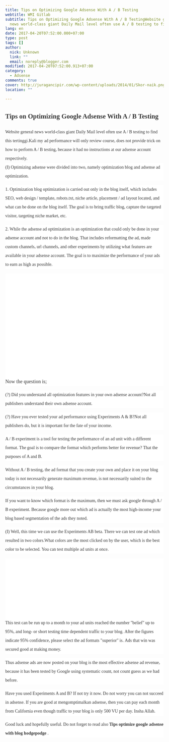 ```yaml
---
title: Tips on Optimizing Google Adsense With A / B Testing
webtitle: WMI Gitlab
subtitle: Tips on Optimizing Google Adsense With A / B TestingWebsite general
  news world-class giant Daily Mail level often use A / B testing to find
lang: en
date: 2017-04-20T07:52:00.000+07:00
type: post
tags: []
author:
  nick: Unknown
  link: ""
  email: noreply@blogger.com
modified: 2017-04-20T07:52:00.913+07:00
category:
  - Adsense
comments: true
cover: http://juragancipir.com/wp-content/uploads/2014/01/Skor-naik.png
location: ""

---
```


<div dir="ltr" style="text-align: left;" trbidi="on"><h2 style="text-align: left;"><span class="notranslate" style="background-color: white; color: #353535; font-family: merriweather, times new roman, times, serif; line-height: 37.0779647827148px;">Tips on Optimizing Google Adsense With A / B Testing</span></h2><span class="notranslate" style="background-color: white; color: #353535; font-family: &quot;merriweather&quot; , &quot;times new roman&quot; , &quot;times&quot; , serif; line-height: 28px;">Website general news world-class giant Daily Mail level often use A / B testing to find this tertinggi.Kali my ad performance will only review course, does not provide trick on how to perform A / B testing, because it had no instructions at our adsense account respectively.</span><span style="background-color: white; color: #353535; font-family: &quot;merriweather&quot; , &quot;times new roman&quot; , &quot;times&quot; , serif; line-height: 28px;"></span><br><div style="background-color: white; color: #353535; font-family: Merriweather, 'Times New Roman', Times, serif; line-height: 28px; margin-bottom: 1em; padding: 0px;"><span class="notranslate">(I) Optimizing adsense were divided into two, namely optimization blog and adsense ad optimization.</span></div><div style="background-color: white; color: #353535; font-family: Merriweather, 'Times New Roman', Times, serif; line-height: 28px; margin-bottom: 1em; padding: 0px;"><span class="notranslate">1. Optimization blog optimization is carried out only in the blog itself, which includes SEO, web design / template, robots.txt, niche article, placement / ad layout located, and what can be done on the blog itself.</span>&nbsp;<span class="notranslate">The goal is to bring traffic blog, capture the targeted visitor, targeting niche market, etc.</span></div><div style="background-color: white; color: #353535; font-family: Merriweather, 'Times New Roman', Times, serif; line-height: 28px; margin-bottom: 1em; padding: 0px;"><span class="notranslate">2. While the adsense ad optimization is an optimization that could only be done in your adsense account and not to do in the blog.</span>&nbsp;<span class="notranslate">That includes reformatting the ad, made custom channels, url channels, and other experiments by utilizing what features are available in your adsense account.</span>&nbsp;<span class="notranslate">The goal is to maximize the performance of your ads to earn as high as possible.</span></div><div class="amp-wp-inline-4e7cf9905a12cc7ecb45883ae68f08db" style="background-color: white; clear: both; color: #353535; font-family: Merriweather, 'Times New Roman', Times, serif; line-height: 28px; text-align: center;"><amp-img alt="" class="amp-wp-enforced-sizes i-amphtml-element i-amphtml-layout-responsive i-amphtml-layout-size-defined i-amphtml-layout" height="301" sizes="(min-width: 247px) 247px, 100vw" src="http://juragancipir.com/wp-content/uploads/2014/01/Skor-naik.png" style="display: block; margin: 0px auto; max-width: 100%; overflow: hidden !important; position: relative; width: 247px;" width="247"><i-amphtml-sizer style="display: block; padding-top: 301px;"></i-amphtml-sizer><img alt="" class="i-amphtml-fill-content i-amphtml-replaced-content" src="http://juragancipir.com/wp-content/uploads/2014/01/Skor-naik.png" style="border: none !important; bottom: 0px; display: block; height: 1px; left: 0px; margin: auto; min-height: 100%; min-width: 100%; padding: 0px !important; position: absolute; right: 0px; top: 0px; width: 1px;"></amp-img><br><div class="quads-location quads-ad4" id="quads-ad4"></div></div><div style="background-color: white; color: #353535; font-family: Merriweather, 'Times New Roman', Times, serif; line-height: 28px; margin-bottom: 1em; padding: 0px;"><span class="notranslate"><span class="amp-wp-inline-e83b3001d8045eddbc5ff9e9b885e24e" style="font-size: medium;">Now the question is;</span></span></div><div style="background-color: white; color: #353535; font-family: Merriweather, 'Times New Roman', Times, serif; line-height: 28px; margin-bottom: 1em; padding: 0px;"><span class="notranslate">(?) Did you understand all optimization features in your own adsense account?</span><span class="notranslate">Not all publishers understand their own adsense account.</span></div><div style="background-color: white; color: #353535; font-family: Merriweather, 'Times New Roman', Times, serif; line-height: 28px; margin-bottom: 1em; padding: 0px;"><span class="notranslate">(?) Have you ever tested your ad performance using Experiments A &amp; B?</span><span class="notranslate">Not all publishers do, but it is important for the fate of your income.</span></div><div style="background-color: white; color: #353535; font-family: Merriweather, 'Times New Roman', Times, serif; line-height: 28px; margin-bottom: 1em; padding: 0px;"><span class="notranslate">A / B experiment is a tool for testing the performance of an ad unit with a different format.</span>&nbsp;<span class="notranslate">The goal is to compare the format which performs better for revenue?</span>&nbsp;<span class="notranslate">That the purposes of A and B.</span></div><div style="background-color: white; color: #353535; font-family: Merriweather, 'Times New Roman', Times, serif; line-height: 28px; margin-bottom: 1em; padding: 0px;"><span class="notranslate">Without A / B testing, the ad format that you create your own and place it on your blog today is not necessarily generate maximum revenue, is not necessarily suited to the circumstances in your blog.</span></div><div class="quads-location quads-ad2" id="quads-ad2" style="background-color: white; color: #353535; font-family: Merriweather, 'Times New Roman', Times, serif; line-height: 28px;"></div><div style="background-color: white; color: #353535; font-family: Merriweather, 'Times New Roman', Times, serif; line-height: 28px; margin-bottom: 1em; padding: 0px;"><span class="notranslate">If you want to know which format is the maximum, then we must ask google through A / B experiment.</span>&nbsp;<span class="notranslate">Because google more out which ad is actually the most high-income your blog based segmentation of the ads they noted.</span></div><div style="background-color: white; color: #353535; font-family: Merriweather, 'Times New Roman', Times, serif; line-height: 28px; margin-bottom: 1em; padding: 0px;"><span class="notranslate">(I) Well, this time we can use the Experiments AB beta.</span>&nbsp;<span class="notranslate">There we can test one ad which resulted in two colors.</span><span class="notranslate">What colors are the most clicked on by the user, which is the best color to be selected.</span>&nbsp;<span class="notranslate">You can test multiple ad units at once.</span></div><div class="amp-wp-inline-4e7cf9905a12cc7ecb45883ae68f08db" style="background-color: white; clear: both; color: #353535; font-family: Merriweather, 'Times New Roman', Times, serif; line-height: 28px; text-align: center;"><amp-img alt="" class="amp-wp-enforced-sizes i-amphtml-element i-amphtml-layout-responsive i-amphtml-layout-size-defined i-amphtml-layout" height="233" sizes="(min-width: 400px) 400px, 100vw" src="http://juragancipir.com/wp-content/uploads/2014/01/Pengujian-AB-300x176.jpg" style="display: block; margin: 0px auto; max-width: 100%; overflow: hidden !important; position: relative; width: 100vw;" width="400"><i-amphtml-sizer style="display: block; padding-top: 191.046875px;"></i-amphtml-sizer><img alt="" class="i-amphtml-fill-content i-amphtml-replaced-content" src="http://juragancipir.com/wp-content/uploads/2014/01/Pengujian-AB-300x176.jpg" style="border: none !important; bottom: 0px; display: block; height: 1px; left: 0px; margin: auto; min-height: 100%; min-width: 100%; padding: 0px !important; position: absolute; right: 0px; top: 0px; width: 1px;"></amp-img></div><div style="background-color: white; color: #353535; font-family: Merriweather, 'Times New Roman', Times, serif; line-height: 28px; margin-bottom: 1em; padding: 0px;"><span class="notranslate">This test can be run up to a month to your ad units reached the number "belief" up to 95%, and long- or short testing time dependent traffic to your blog.</span>&nbsp;<span class="notranslate">After the figures indicate 95% confidence, please select the ad formats "superior" is.</span>&nbsp;<span class="notranslate">Ads that win was secured good at making money.</span></div><div style="background-color: white; color: #353535; font-family: Merriweather, 'Times New Roman', Times, serif; line-height: 28px; margin-bottom: 1em; padding: 0px;"><span class="notranslate">Thus adsense ads are now posted on your blog is the most effective adsense ad revenue, because it has been tested by Google using systematic count, not count guess as we had before.</span></div><div style="background-color: white; color: #353535; font-family: Merriweather, 'Times New Roman', Times, serif; line-height: 28px; margin-bottom: 1em; padding: 0px;"><span class="notranslate">Have you used Experiments A and B?</span>&nbsp;<span class="notranslate">If not try it now.</span>&nbsp;<span class="notranslate">Do not worry you can not succeed in adsense.</span>&nbsp;<span class="notranslate">If you are good at mengomptimalkan adsense, then you can pay each month from California even though traffic to your blog is only 500 VU per day.</span>&nbsp;<span class="notranslate">Insha Allah.</span></div><div style="background-color: white; color: #353535; font-family: Merriweather, 'Times New Roman', Times, serif; line-height: 28px; margin-bottom: 1em; padding: 0px;"><span class="notranslate">Good luck and hopefully useful.</span>&nbsp;<span class="notranslate">Do not forget to read also&nbsp;<b>Tips optimize google adsense with blog hodgepodge</b>&nbsp;.</span></div></div>